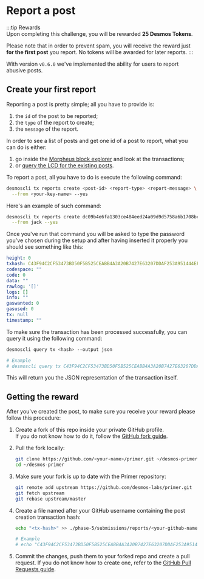 # Report a post
:::tip Rewards  
Upon completing this challenge, you will be rewarded **25 Desmos Tokens**. 
  
Please note that in order to prevent spam, you will receive the reward just **for the first post** you report. No tokens will be awarded for later reports.
:::

With version `v0.6.0` we've implemented the ability for users to report abusive posts. 

## Create your first report
Reporting a post is pretty simple; all you have to provide is:

1. the `id` of the post to be reported; 
2. the `type` of the report to create;
3. the `message` of the report.

In order to see a list of posts and get one id of a post to report, what you can do is either: 

1. go inside the [Morpheus block explorer](https://morpheus.desmos.network/transactions) and look at the transactions; 
2. or [query the LCD for the existing posts](http://lcd.morpheus.desmos.network:1317/posts).

To report a post, all you have to do is execute the following command:

```bash
desmoscli tx reports create <post-id> <report-type> <report-message> \
  --from <your-key-name> --yes
```

Here's an example of such command: 

```bash
desmoscli tx reports create dc09b4e6fa1303ce484eed24a09d9d5758a6b1708bc9b3ffeb37f5e747d0e348 scam "this post is a scam" \
  --from jack --yes
```

Once you've run that command you will be asked to type the password you've chosen during the setup and after having inserted it properly you should see something like this: 

```yml
height: 0
txhash: C43F94C2CF53473BD50F5B525CEABB4A3A20B7427E63207DDAF253A951444EFB
codespace: ""
code: 0
data: ""
rawlog: '[]'
logs: []
info: ""
gaswanted: 0
gasused: 0
tx: null
timestamp: ""
```

To make sure the transaction has been processed successfully, you can query it using the following command: 

```bash
desmoscli query tx <hash> --output json

# Example
# desmoscli query tx C43F94C2CF53473BD50F5B525CEABB4A3A20B7427E63207DDAF253A951444EFB --output json
``` 

This will return you the JSON representation of the transaction itself.

## Getting the reward 
After you've created the post, to make sure you receive your reward please follow this procedure: 

1. Create a fork of this repo inside your private GitHub profile.  
   If you do not know how to do it, follow the [GitHub fork guide](https://help.github.com/en/github/getting-started-with-github/fork-a-repo).

2. Pull the fork locally:  
   ```bash
   git clone https://github.com/<your-name>/primer.git ~/desmos-primer
   cd ~/desmos-primer
   ```
   
3. Make sure your fork is up to date with the Primer repository:  
   ```bash
   git remote add upstream https://github.com/desmos-labs/primer.git
   git fetch upstream
   git rebase upstream/master
   ```

4. Create a file named after your GitHub username containing the post creation transaction hash:  
   ```bash
   echo "<tx-hash>" >> ./phase-5/submissions/reports/<your-github-name>
   
   # Example
   # echo "C43F94C2CF53473BD50F5B525CEABB4A3A20B7427E63207DDAF253A951444EFB" >> ./phase-5/submissions/reports/RiccardoM
   ```

5. Commit the changes, push them to your forked repo and create a pull request. If you do not know how to create one, refer to the [GitHub Pull Requests guide](https://help.github.com/en/github/collaborating-with-issues-and-pull-requests/creating-a-pull-request).
